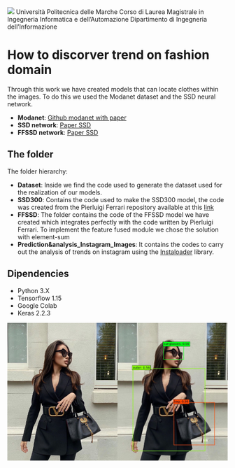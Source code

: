 <img src="./examples/original/logo.gif">
Università Politecnica delle Marche
Corso di Laurea Magistrale in Ingegneria Informatica e dell’Automazione
Dipartimento di Ingegneria dell’Informazione



# How to discorver trend on fashion domain
  
Through this work we have created models that can locate clothes within the images. To do this we used the Modanet dataset and the SSD neural network.

 - **Modanet**: [Github modanet with paper](https://github.com/eBay/modanet)
 - **SSD network**: [Paper SSD](https://arxiv.org/abs/1512.02325)
 - **FFSSD network**: [Paper SSD](https://arxiv.org/ftp/arxiv/papers/1709/1709.05054.pdf)

## The folder

The folder hierarchy:

 - **Dataset**:   Inside we find the code used to generate the dataset used for the realization of our models.
 - **SSD300**: Contains the code used to make the SSD300 model, the code was created from the Pierluigi Ferrari repository available at this [link](https://github.com/pierluigiferrari/ssd_keras)
 - **FFSSD**:   The folder contains the code of the FFSSD model we have created which integrates perfectly with the code written by Pierluigi Ferrari. To implement the feature fused module we chose the solution with element-sum
 - **Prediction&analysis_Instagram_Images**:   It contains the codes to carry out the analysis of trends on instagram using the [Instaloader](https://instaloader.github.io/) library.

## Dipendencies

 - Python 3.X
 - Tensorflow 1.15
 - Google Colab
 - Keras 2.2.3

<img src="./examples/original/2020-07-04_09-44-53_UTC.jpg" width="50%"><img src="./examples/2020-07-04_09-44-53_UTC.jpg" width="50%">

